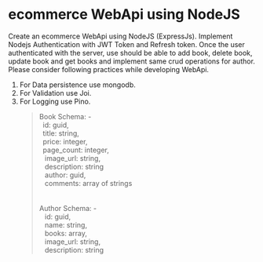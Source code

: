 # ecommerce WebApi using NodeJS

Create an ecommerce WebApi using NodeJS (ExpressJs). Implement Nodejs Authentication with JWT Token and Refresh token. Once the user authenticated with the server, use should be able to add book, delete book, update book and get books and implement same crud operations for author. Please consider following practices while developing WebApi.
<br />

1. For Data persistence use mongodb.
2. For Validation use Joi.
3. For Logging use Pino.
   <br />
   > Book Schema: - <br/>&ensp;id: guid, <br/>&ensp;title: string, <br /> &ensp;price: integer, <br /> &ensp;page_count: integer, <br />&ensp; image_url: string, <br />&ensp; description: string <br />&ensp; author: guid, <br />&ensp; comments: array of strings <br /> <br /> <br />
   > Author Schema: -<br/> &ensp; id: guid, <br /> &ensp; name: string, <br /> &ensp; books: array, <br /> &ensp; image_url: string, <br /> &ensp; description: string <br />
